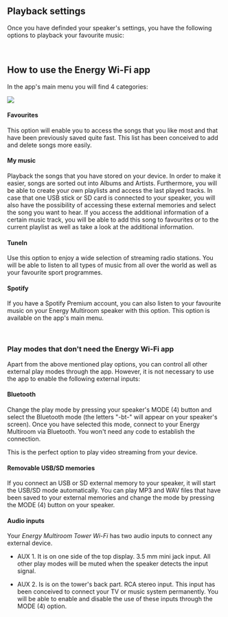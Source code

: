 ## Playback settings
Once you have definded your speaker's settings, you have the following options to playback your favourite music:

<br/>

## How to use the Energy Wi-Fi app
In the app's main menu you will find 4 categories:

![](http://static.energysistem.com/images/manuals/42677/56e83c069cf1e.jpg)

#### Favourites
This option will enable you to access the songs that you like most and that have been previously saved quite fast. This list has been conceived to add and delete songs more easily. 

#### My music
Playback the songs that you have stored on your device. In order to make it easier, songs are sorted out into Albums and Artists. Furthermore, you will be able to create your own playlists and access the last played tracks. In case that one USB stick or SD card is connected to your speaker, you will also have the possibility of accessing these external memories and select the song you want to hear. If you access the additional information of a certain music track, you will be able to add this song to favourites or to the current playlist as well as take a look at the additional information.

#### TuneIn
 Use this option to enjoy a wide selection of streaming radio stations. You will be able to listen to all types of music from all over the world as well as your favourite sport programmes.  

#### Spotify
 If you have a Spotify Premium account, you can also listen to your favourite music on your Energy Multiroom speaker with this option. This option is available on the app's main menu. 

<br/>

### Play modes that don't need the Energy Wi-Fi app 
Apart from the above mentioned play options, you can control all other external play modes through the app. However, it is not necessary to use the app to enable the following external inputs:

#### Bluetooth
Change the play mode by pressing your speaker's MODE (4) button and select the Bluetooth mode (the letters "-bt-" will appear on your speaker's screen). Once you have selected this mode, connect to your Energy Multiroom via Bluetooth. You won't need any code to establish the connection.

This is the perfect option to play video streaming from your device.

#### Removable USB/SD memories
If you connect an USB or SD external memory to your speaker, it will start the USB/SD mode automatically. You can play MP3 and WAV files that have been saved to your external memories and change the mode by pressing the MODE (4) button on your speaker.

#### Audio inputs
Your *Energy Multiroom Tower Wi-Fi* has two audio inputs to connect any external device.

- AUX 1. It is on one side of the top display. 3.5 mm mini jack input. All other play modes will be muted when the speaker detects the input signal.

- AUX 2. Is is on the tower's back part. RCA stereo input. This input has been conceived to connect your TV or music system permanently. You will be able to enable and disable the use of these inputs through the MODE (4) option.

